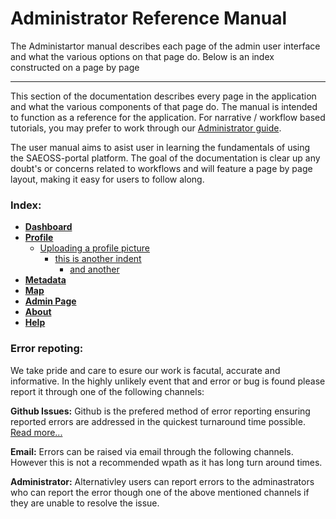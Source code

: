 

# Administrator Reference Manual
<!-- Replace all of the titles with relevant titles -->
 

 The Administartor manual describes each page of the admin user interface and what the various options on that page do. Below is an index constructed on a page by page 

 --------

 This section of the documentation describes every page in the application and
what the various components of that page do. The manual is intended to function
as a reference for the application. For narrative / workflow based tutorials,
you may prefer to work through our [Administrator guide](../guide/index.md).

The user manual aims to asist user in learning the fundamentals of using the SAEOSS-portal platform. The goal of the documentation is clear up any doubt's or concerns related to workflows and will feature a page by page layout, making it easy for users to follow along. 

### Index:
- [**Dashboard**]()
- [**Profile**]()
  - [Uploading a profile picture](profile.md#uploadingaprofilepicture)
    - [this is another indent]()
      - [and another]() 
- [**Metadata**]()
- [**Map**]()
- [**Admin Page**]()
- [**About**]()
- [**Help**]()

### Error repoting:
We take pride and care to esure our work is facutal, accurate and informative. In the highly unlikely event that and error or bug is found please report it through one of the following channels:

**Github Issues:** Github is the prefered method of error reporting ensuring reported errors are addressed in the quickest turnaround time possible. [Read more...](opening_issues.md)

**Email:** Errors can be raised via email through the following channels. However this is not a recommended wpath as it has long turn around times.

<!-- we need permission to do this before implementing the mails

- info@kartoza.com
- example@sansa.cm
- exanple@saeonn.com -->
**Administrator:** Alternativley users can report errors to the adminastrators who can report the error though one of the above mentioned channels if they are unable to resolve the issue. 
